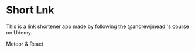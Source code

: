 # Short Lnk

This is a link shortener app made by following the @andrewjmead 's course on Udemy.

Meteor & React